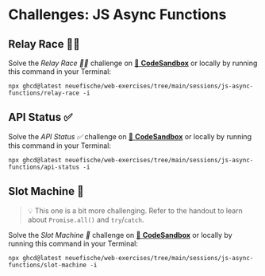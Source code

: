 # Challenges: JS Async Functions

## Relay Race 🏃‍♀️

Solve the _Relay Race 🏃‍♀️_ challenge on
[🔗 **CodeSandbox**](https://codesandbox.io/s/github/neuefische/web-exercises/tree/main/sessions/js-async-functions/relay-race?file=/README.md)
or locally by running this command in your Terminal:

```
npx ghcd@latest neuefische/web-exercises/tree/main/sessions/js-async-functions/relay-race -i
```

## API Status ✅

Solve the _API Status ✅_ challenge on
[🔗 **CodeSandbox**](https://codesandbox.io/s/github/neuefische/web-exercises/tree/main/sessions/js-async-functions/api-status?file=/README.md)
or locally by running this command in your Terminal:

```
npx ghcd@latest neuefische/web-exercises/tree/main/sessions/js-async-functions/api-status -i
```

## Slot Machine 🎰

> 💡 This one is a bit more challenging. Refer to the handout to learn about `Promise.all()` and
> `try`/`catch`.

Solve the _Slot Machine 🎰_ challenge on
[🔗 **CodeSandbox**](https://codesandbox.io/s/github/neuefische/web-exercises/tree/main/sessions/js-async-functions/slot-machine?file=/README.md)
or locally by running this command in your Terminal:

```
npx ghcd@latest neuefische/web-exercises/tree/main/sessions/js-async-functions/slot-machine -i
```
